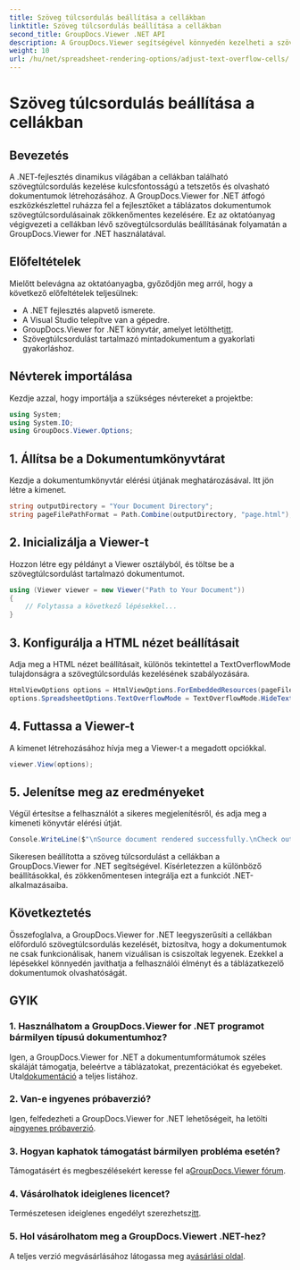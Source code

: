```yaml
---
title: Szöveg túlcsordulás beállítása a cellákban
linktitle: Szöveg túlcsordulás beállítása a cellákban
second_title: GroupDocs.Viewer .NET API
description: A GroupDocs.Viewer segítségével könnyedén kezelheti a szövegtúlcsordulást .NET dokumentumokban. Növelje az olvashatóságot és a felhasználói élményt. Töltse le most ingyenes próbaverzióját.
weight: 10
url: /hu/net/spreadsheet-rendering-options/adjust-text-overflow-cells/
---
```


# Szöveg túlcsordulás beállítása a cellákban

## Bevezetés
A .NET-fejlesztés dinamikus világában a cellákban található szövegtúlcsordulás kezelése kulcsfontosságú a tetszetős és olvasható dokumentumok létrehozásához. A GroupDocs.Viewer for .NET átfogó eszközkészlettel ruházza fel a fejlesztőket a táblázatos dokumentumok szövegtúlcsordulásainak zökkenőmentes kezelésére. Ez az oktatóanyag végigvezeti a cellákban lévő szövegtúlcsordulás beállításának folyamatán a GroupDocs.Viewer for .NET használatával.
## Előfeltételek
Mielőtt belevágna az oktatóanyagba, győződjön meg arról, hogy a következő előfeltételek teljesülnek:
- A .NET fejlesztés alapvető ismerete.
- A Visual Studio telepítve van a gépedre.
- GroupDocs.Viewer for .NET könyvtár, amelyet letölthet[itt](https://releases.groupdocs.com/viewer/net/).
- Szövegtúlcsordulást tartalmazó mintadokumentum a gyakorlati gyakorláshoz.
## Névterek importálása
Kezdje azzal, hogy importálja a szükséges névtereket a projektbe:
```csharp
using System;
using System.IO;
using GroupDocs.Viewer.Options;
```
## 1. Állítsa be a Dokumentumkönyvtárat
Kezdje a dokumentumkönyvtár elérési útjának meghatározásával. Itt jön létre a kimenet.
```csharp
string outputDirectory = "Your Document Directory";
string pageFilePathFormat = Path.Combine(outputDirectory, "page.html");
```
## 2. Inicializálja a Viewer-t
Hozzon létre egy példányt a Viewer osztályból, és töltse be a szövegtúlcsordulást tartalmazó dokumentumot.
```csharp
using (Viewer viewer = new Viewer("Path to Your Document"))
{
    // Folytassa a következő lépésekkel...
}
```
## 3. Konfigurálja a HTML nézet beállításait
Adja meg a HTML nézet beállításait, különös tekintettel a TextOverflowMode tulajdonságra a szövegtúlcsordulás kezelésének szabályozására.
```csharp
HtmlViewOptions options = HtmlViewOptions.ForEmbeddedResources(pageFilePathFormat);
options.SpreadsheetOptions.TextOverflowMode = TextOverflowMode.HideText;
```
## 4. Futtassa a Viewer-t
A kimenet létrehozásához hívja meg a Viewer-t a megadott opciókkal.
```csharp
viewer.View(options);
```
## 5. Jelenítse meg az eredményeket
Végül értesítse a felhasználót a sikeres megjelenítésről, és adja meg a kimeneti könyvtár elérési útját.
```csharp
Console.WriteLine($"\nSource document rendered successfully.\nCheck output in {outputDirectory}.");
```
Sikeresen beállította a szöveg túlcsordulást a cellákban a GroupDocs.Viewer for .NET segítségével. Kísérletezzen a különböző beállításokkal, és zökkenőmentesen integrálja ezt a funkciót .NET-alkalmazásaiba.
## Következtetés
Összefoglalva, a GroupDocs.Viewer for .NET leegyszerűsíti a cellákban előforduló szövegtúlcsordulás kezelését, biztosítva, hogy a dokumentumok ne csak funkcionálisak, hanem vizuálisan is csiszoltak legyenek. Ezekkel a lépésekkel könnyedén javíthatja a felhasználói élményt és a táblázatkezelő dokumentumok olvashatóságát.
## GYIK
### 1. Használhatom a GroupDocs.Viewer for .NET programot bármilyen típusú dokumentumhoz?
 Igen, a GroupDocs.Viewer for .NET a dokumentumformátumok széles skáláját támogatja, beleértve a táblázatokat, prezentációkat és egyebeket. Utal[dokumentáció](https://tutorials.groupdocs.com/viewer/net/) a teljes listához.
### 2. Van-e ingyenes próbaverzió?
 Igen, felfedezheti a GroupDocs.Viewer for .NET lehetőségeit, ha letölti a[ingyenes próbaverzió](https://releases.groupdocs.com/).
### 3. Hogyan kaphatok támogatást bármilyen probléma esetén?
 Támogatásért és megbeszélésekért keresse fel a[GroupDocs.Viewer fórum](https://forum.groupdocs.com/c/viewer/9).
### 4. Vásárolhatok ideiglenes licencet?
 Természetesen ideiglenes engedélyt szerezhetsz[itt](https://purchase.groupdocs.com/temporary-license/).
### 5. Hol vásárolhatom meg a GroupDocs.Viewert .NET-hez?
 A teljes verzió megvásárlásához látogassa meg a[vásárlási oldal](https://purchase.groupdocs.com/buy).